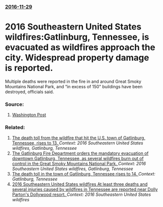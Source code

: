 ### [2016-11-29](/news/2016/11/29/index.md)

# 2016 Southeastern United States wildfires:Gatlinburg, Tennessee, is evacuated as wildfires approach the city. Widespread property damage is reported. 

Multiple deaths were reported in the fire in and around Great Smoky Mountains National Park, and &ldquo;in excess of 150&quot; buildings have been destroyed, officials said.


### Source:

1. [Washington Post](https://www.washingtonpost.com/news/morning-mix/wp/2016/11/29/worst-possible-conditions-residents-flee-gaitlinburg-tenn-as-flames-lick-roads/)

### Related:

1. [The death toll from the wildfire that hit the U.S. town of Gatlinburg, Tennessee, rises to 13. ](/news/2016/12/2/the-death-toll-from-the-wildfire-that-hit-the-u-s-town-of-gatlinburg-tennessee-rises-to-13.md) _Context: 2016 Southeastern United States wildfires, Gatlinburg, Tennessee_
2. [The Gatlinburg Fire Department orders the mandatory evacuation of downtown Gatlinburg, Tennessee, as several wildfires burn out of control in the Great Smoky Mountains National Park. ](/news/2016/11/28/the-gatlinburg-fire-department-orders-the-mandatory-evacuation-of-downtown-gatlinburg-tennessee-as-several-wildfires-burn-out-of-control-i.md) _Context: 2016 Southeastern United States wildfires, Gatlinburg, Tennessee_
3. [The death toll in the town of Gatlinburg, Tennessee rises to 14. ](/news/2016/12/4/the-death-toll-in-the-town-of-gatlinburg-tennessee-rises-to-14.md) _Context: Gatlinburg, Tennessee_
4. [2016 Southeastern United States wildfires  At least three deaths and several injuries caused by wildfires in Tennessee are reported near Dolly Parton's Dollywood resort. ](/news/2016/11/30/2016-southeastern-united-states-wildfires-pat-least-three-deaths-and-several-injuries-caused-by-wildfires-in-tennessee-are-reported-near-do.md) _Context: 2016 Southeastern United States wildfires_

